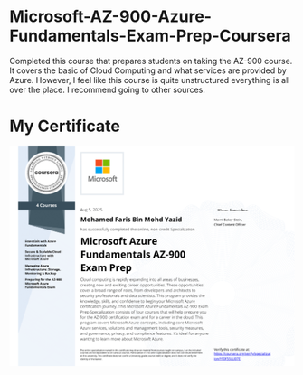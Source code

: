 # Microsoft-AZ-900-Azure-Fundamentals-Exam-Prep-Coursera
Completed this course that prepares students on taking the AZ-900 course. It covers the basic of Cloud Computing and what services are provided by Azure. However, I feel like this course is quite unstructured everything is all over the place. I recommend going to other sources.

# My Certificate
![Cert](Coursera_AZ900_Exam_Prep_Cert.png)
